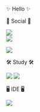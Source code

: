 ✨ Hello ✨

💬 Social 💬

</a> <a href="https://www.instagram.com/_hangsu_/">
    <img src="http://img.shields.io/badge/-Instagram-white?style=flat&logo=Instagram&link=https://instagram.com/fivepxint/">        
<a href="https://velog.io/@iamhangsu"><img src="https://img.shields.io/badge/Velog-3DDC84?style=flat-square&logo=Blogger&logoColor=white"/></a>

<a href="https://github.com/iamhangsu"><img src="https://hits.seeyoufarm.com/api/count/incr/badge.svg?url=https%3A%2F%2Fgithub.com%2Fseondal&count_bg=%23000000&title_bg=%23000000&icon=github.svg&icon_color=%23E7E7E7&title=GitHub&edge_flat=false)"/></a>

🛠️ Study 🛠️

<img src="https://img.shields.io/badge/JAVA-007396?style=for-the-badge&logo=java&logoColor=white">
<img src="https://img.shields.io/badge/Spring-6DB33F?style=for-the-badge&logo=Spring&logoColor=white">


🖥️ IDE 🖥️

<img src="https://img.shields.io/badge/IntelliJ IDEA-purple?style=for-the-badge&logo=IntelliJ IDEA&logoColor=white">
